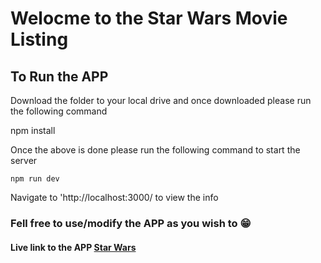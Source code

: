 # Welocme to the Star Wars Movie Listing

## To Run the APP

Download the folder to your local drive and once downloaded please run the following command

npm install

Once the above is done please run the following command to start the server

    npm run dev

Navigate to 'http://localhost:3000/ to view the info

### Fell free to use/modify the APP as you wish to 😁

#### Live link to the APP [Star Wars](https://chat.my-web.me/)
